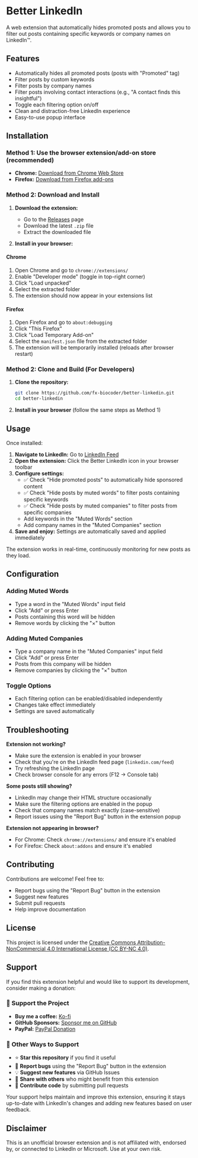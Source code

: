 # Better LinkedIn

A web extension that automatically hides promoted posts and allows you to filter out posts containing specific keywords or company names on LinkedIn™.

## Features

- Automatically hides all promoted posts (posts with "Promoted" tag)
- Filter posts by custom keywords
- Filter posts by company names
- Filter posts involving contact interactions (e.g., "A contact finds this insightful")
- Toggle each filtering option on/off
- Clean and distraction-free LinkedIn experience
- Easy-to-use popup interface

## Installation

### Method 1: Use the browser extension/add-on store (recommended)

- **Chrome:** [Download from Chrome Web Store](https://chromewebstore.google.com/detail/better-linkedin-enhance-y/oddknibdgonokobpaakcodpicfppgefg)
- **Firefox:** [Download from Firefox add-ons](https://addons.mozilla.org/es-AR/firefox/addon/betterlinkedin/)

### Method 2: Download and Install

1. **Download the extension:**
   - Go to the [Releases](https://github.com/fx-biocoder/better-linkedin/releases) page
   - Download the latest `.zip` file
   - Extract the downloaded file

2. **Install in your browser:**

#### Chrome
1. Open Chrome and go to `chrome://extensions/`
2. Enable "Developer mode" (toggle in top-right corner)
3. Click "Load unpacked"
4. Select the extracted folder
5. The extension should now appear in your extensions list

#### Firefox
1. Open Firefox and go to `about:debugging`
2. Click "This Firefox"
3. Click "Load Temporary Add-on"
4. Select the `manifest.json` file from the extracted folder
5. The extension will be temporarily installed (reloads after browser restart)

### Method 2: Clone and Build (For Developers)

1. **Clone the repository:**
   ```bash
   git clone https://github.com/fx-biocoder/better-linkedin.git
   cd better-linkedin
   ```

2. **Install in your browser** (follow the same steps as Method 1)

## Usage

Once installed:

1. **Navigate to LinkedIn:** Go to [LinkedIn Feed](https://www.linkedin.com/feed/)
2. **Open the extension:** Click the Better LinkedIn icon in your browser toolbar
3. **Configure settings:**
   - ✅ Check "Hide promoted posts" to automatically hide sponsored content
   - ✅ Check "Hide posts by muted words" to filter posts containing specific keywords
   - ✅ Check "Hide posts by muted companies" to filter posts from specific companies
   - Add keywords in the "Muted Words" section
   - Add company names in the "Muted Companies" section
4. **Save and enjoy:** Settings are automatically saved and applied immediately

The extension works in real-time, continuously monitoring for new posts as they load.

## Configuration

### Adding Muted Words
- Type a word in the "Muted Words" input field
- Click "Add" or press Enter
- Posts containing this word will be hidden
- Remove words by clicking the "×" button

### Adding Muted Companies
- Type a company name in the "Muted Companies" input field
- Click "Add" or press Enter
- Posts from this company will be hidden
- Remove companies by clicking the "×" button

### Toggle Options
- Each filtering option can be enabled/disabled independently
- Changes take effect immediately
- Settings are saved automatically

## Troubleshooting

**Extension not working?**
- Make sure the extension is enabled in your browser
- Check that you're on the LinkedIn feed page (`linkedin.com/feed`)
- Try refreshing the LinkedIn page
- Check browser console for any errors (F12 → Console tab)

**Some posts still showing?**
- LinkedIn may change their HTML structure occasionally
- Make sure the filtering options are enabled in the popup
- Check that company names match exactly (case-sensitive)
- Report issues using the "Report Bug" button in the extension popup

**Extension not appearing in browser?**
- For Chrome: Check `chrome://extensions/` and ensure it's enabled
- For Firefox: Check `about:addons` and ensure it's enabled

## Contributing

Contributions are welcome! Feel free to:
- Report bugs using the "Report Bug" button in the extension
- Suggest new features
- Submit pull requests
- Help improve documentation

## License

This project is licensed under the [Creative Commons Attribution-NonCommercial 4.0 International License (CC BY-NC 4.0)](https://creativecommons.org/licenses/by-nc/4.0/).

## Support

If you find this extension helpful and would like to support its development, consider making a donation:

### 💖 Support the Project

- **Buy me a coffee:** [Ko-fi](https://ko-fi.com/biocoder)
- **GitHub Sponsors:** [Sponsor me on GitHub](https://github.com/sponsors/fx-biocoder)
- **PayPal:** [PayPal Donation](https://paypal.me/facumartinez680)

### 🚀 Other Ways to Support

- ⭐ **Star this repository** if you find it useful
- 🐛 **Report bugs** using the "Report Bug" button in the extension
- 💡 **Suggest new features** via GitHub Issues
- 📢 **Share with others** who might benefit from this extension
- 🔧 **Contribute code** by submitting pull requests

Your support helps maintain and improve this extension, ensuring it stays up-to-date with LinkedIn's changes and adding new features based on user feedback.

## Disclaimer

This is an unofficial browser extension and is not affiliated with, endorsed by, or connected to LinkedIn or Microsoft. Use at your own risk.
